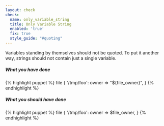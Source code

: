 ```yaml
---
layout: check
check:
  name: only_variable_string
  title: Only Variable String
  enabled: 'true'
  fix: true
  style_guide: "#quoting"
---
```

Variables standing by themselves should not be quoted. To put it another way,
strings should not contain just a single variable.

##### What you have done
{% highlight puppet %}
file { '/tmp/foo':
  owner => "${file_owner}",
}
{% endhighlight %}

##### What you should have done
{% highlight puppet %}
file { '/tmp/foo':
  owner => $file_owner,
}
{% endhighlight %}
